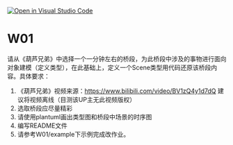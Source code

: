 [![Open in Visual Studio Code](https://classroom.github.com/assets/open-in-vscode-f059dc9a6f8d3a56e377f745f24479a46679e63a5d9fe6f495e02850cd0d8118.svg)](https://classroom.github.com/online_ide?assignment_repo_id=5680887&assignment_repo_type=AssignmentRepo)
# W01

请从《葫芦兄弟》中选择一个一分钟左右的桥段，为此桥段中涉及的事物进行面向对象建模（定义类型），在此基础上，定义一个Scene类型用代码还原该桥段内容。具体要求：

1. 《葫芦兄弟》视频来源：https://www.bilibili.com/video/BV1zQ4y1d7dQ  建议将视频离线（目测该UP主无此视频版权）
2. 选取桥段应尽量精彩
3. 请使用plantuml画出类型图和桥段中场景的时序图
4. 编写README文件
5. 请参考W01/example下示例完成改作业。